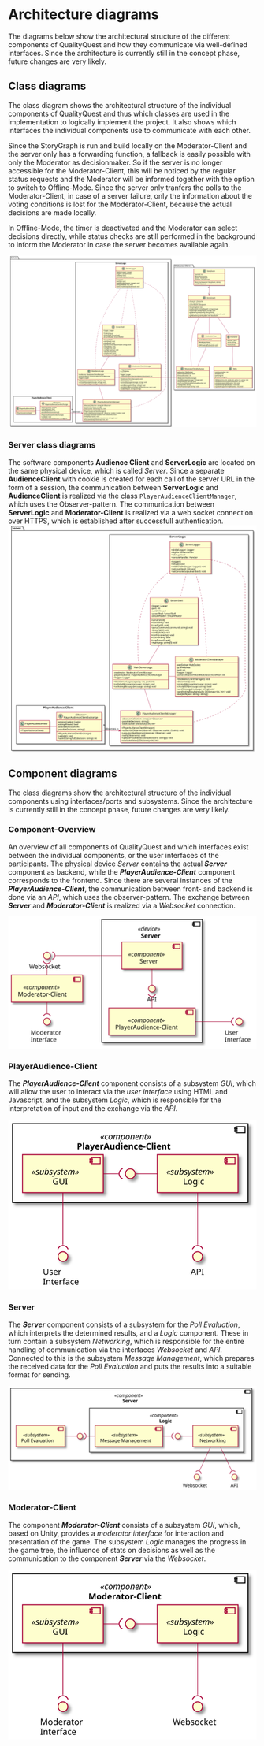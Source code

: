 # Architecture diagrams

The diagrams below show the architectural structure of the different components of QualityQuest and how they communicate via well-defined interfaces. Since the architecture is currently still in the concept phase, future changes are very likely.

## Class diagrams

The class diagram shows the architectural structure of the individual components of QualityQuest and thus which classes are used in the implementation to logically implement the project. It also shows which interfaces the individual components use to communicate with each other.

Since the StoryGraph is run and build locally on the Moderator-Client and the server only has a forwarding function, a fallback is easily possible with only the Moderator as decisionmaker.
So if the server is no longer accessible for the Moderator-Client, this will be noticed by the regular status requests and the Moderator will be informed together with the option to switch to Offline-Mode. Since the server only tranfers the polls to the Moderator-Client, in case of a server failure, only the information about the voting conditions is lost for the Moderator-Client, because the actual decisions are made locally. 

In Offline-Mode, the timer is deactivated and the Moderator can select decisions directly, while status checks are still performed in the background to inform the Moderator in case the server becomes available again.

![Class diagram](diagrams/ClassDiagrams/ClassDiagram.svg)

### Server class diagrams
The software components **Audience Client** and **ServerLogic** are located on the same physical device, which is called *Server*. Since a separate **AudienceClient** with cookie is created for each call of the server URL in the form of a session, the communication between **ServerLogic** and **AudienceClient** is realized via the class `PlayerAudienceClientManager`, which uses the Observer-pattern. 
The communication between **ServerLogic** and **Moderator-Client** is realized via a web socket connection over HTTPS, which is established after successfull authentication.
![Class diagram](diagrams/ClassDiagrams/ServerClassDiagram.svg)

## Component diagrams

The class diagrams show the architectural structure of the individual components using interfaces/ports and subsystems. Since the architecture is currently still in the concept phase, future changes are very likely.

### Component-Overview

An overview of all components of QualityQuest and which interfaces exist between the individual components, or the user interfaces of the participants. The physical device *Server* contains the actual ***Server*** component as backend, while the ***PlayerAudience-Client*** component corresponds to the frontend. Since there are several instances of the ***PlayerAudience-Client***, the communication between front- and backend is done via an *API*, which uses the observer-pattern. The exchange between ***Server*** and ***Moderator-Client*** is realized via a *Websocket* connection.

![Component-Overview](diagrams/ComponentDiagrams/overviewComponents.svg)

### PlayerAudience-Client

The ***PlayerAudience-Client*** component consists of a subsystem *GUI*, which will allow the user to interact via the *user interface* using HTML and Javascript, and the subsystem *Logic*, which is responsible for the interpretation of input and the exchange via the *API*.

![PlayerAudience-Client](diagrams/ComponentDiagrams/PlayerAudienceClientComponentDiagram.svg)

### Server

The ***Server*** component consists of a subsystem for the *Poll Evaluation*, which interprets the determined results, and a *Logic* component. These in turn contain a subsystem *Networking*, which is responsible for the entire handling of communication via the interfaces *Websocket* and *API*. Connected to this is the subsystem *Message Management*, which prepares the received data for the *Poll Evaluation* and puts the results into a suitable format for sending.


![Server](diagrams/ComponentDiagrams/ServerComponentDiagram.svg)

### Moderator-Client

The component ***Moderator-Client*** consists of a subsystem *GUI*, which, based on Unity, provides a *moderator interface* for interaction and presentation of the game. The subsystem *Logic* manages the progress in the game tree, the influence of stats on decisions as well as the communication to the component ***Server*** via the *Websocket*.

![Moderator-Client](diagrams/ComponentDiagrams/ModeratorClientComponentDiagram.svg)


